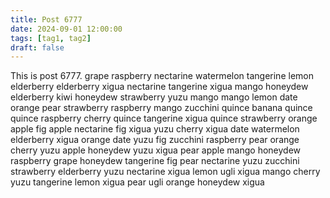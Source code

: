 ```yaml
---
title: Post 6777
date: 2024-09-01 12:00:00
tags: [tag1, tag2]
draft: false
---
```

This is post 6777.
grape
raspberry
nectarine
watermelon
tangerine
lemon
elderberry
elderberry
xigua
nectarine
tangerine
xigua
mango
honeydew
elderberry
kiwi
honeydew
strawberry
yuzu
mango
mango
lemon
date
orange
pear
strawberry
raspberry
mango
zucchini
quince
banana
quince
quince
raspberry
cherry
quince
tangerine
xigua
quince
strawberry
orange
apple
fig
apple
nectarine
fig
xigua
yuzu
cherry
xigua
date
watermelon
elderberry
xigua
orange
date
yuzu
fig
zucchini
raspberry
pear
orange
cherry
yuzu
apple
honeydew
yuzu
xigua
pear
apple
mango
honeydew
raspberry
grape
honeydew
tangerine
fig
pear
nectarine
yuzu
zucchini
strawberry
elderberry
yuzu
nectarine
xigua
lemon
ugli
xigua
mango
cherry
yuzu
tangerine
lemon
xigua
pear
ugli
orange
honeydew
xigua
